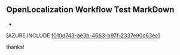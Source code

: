 ## OpenLocalization Workflow Test MarkDown
* 

[AZURE.INCLUDE [f010d743-ae3b-4663-b97f-2337e90c63ec](calleeMd1.md)]

 
thanks!